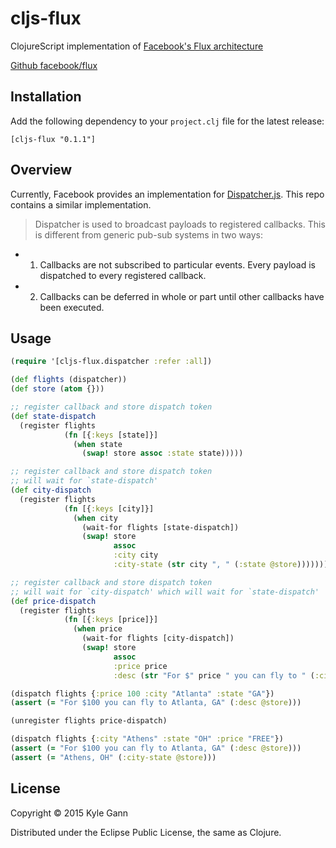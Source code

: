 # cljs-flux

ClojureScript implementation of [Facebook's Flux architecture](https://facebook.github.io/flux/)

[Github facebook/flux](https://github.com/facebook/flux)

## Installation

Add the following dependency to your `project.clj` file for the latest release:

    [cljs-flux "0.1.1"]

## Overview

Currently, Facebook provides an implementation for [Dispatcher.js](https://github.com/facebook/flux/blob/master/src/Dispatcher.js). This repo contains a similar implementation.

>  Dispatcher is used to broadcast payloads to registered callbacks. This is
different from generic pub-sub systems in two ways:
*   1) Callbacks are not subscribed to particular events. Every payload is
      dispatched to every registered callback.
*   2) Callbacks can be deferred in whole or part until other callbacks have
      been executed.

## Usage

```clojure
(require '[cljs-flux.dispatcher :refer :all])

(def flights (dispatcher))
(def store (atom {}))

;; register callback and store dispatch token
(def state-dispatch
  (register flights
            (fn [{:keys [state]}]
              (when state
                (swap! store assoc :state state)))))

;; register callback and store dispatch token
;; will wait for `state-dispatch'
(def city-dispatch
  (register flights
            (fn [{:keys [city]}]
              (when city
                (wait-for flights [state-dispatch])
                (swap! store
                       assoc
                       :city city
                       :city-state (str city ", " (:state @store)))))))

;; register callback and store dispatch token
;; will wait for `city-dispatch' which will wait for `state-dispatch'
(def price-dispatch
  (register flights
            (fn [{:keys [price]}]
              (when price
                (wait-for flights [city-dispatch])
                (swap! store
                       assoc
                       :price price
                       :desc (str "For $" price " you can fly to " (:city-state @store)))))))

(dispatch flights {:price 100 :city "Atlanta" :state "GA"})
(assert (= "For $100 you can fly to Atlanta, GA" (:desc @store)))

(unregister flights price-dispatch)

(dispatch flights {:city "Athens" :state "OH" :price "FREE"})
(assert (= "For $100 you can fly to Atlanta, GA" (:desc @store)))
(assert (= "Athens, OH" (:city-state @store)))
```

## License

Copyright © 2015 Kyle Gann

Distributed under the Eclipse Public License, the same as Clojure.
